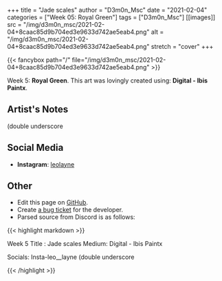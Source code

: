 +++
title =       "Jade scales"
author =      "D3m0n_Msc"
date =        "2021-02-04"
categories =  ["Week 05: Royal Green"]
tags =        ["D3m0n_Msc"]
[[images]]
                      src = "/img/d3m0n_msc/2021-02-04+8caac85d9b704ed3e9633d742ae5eab4.png"
                      alt = "/img/d3m0n_msc/2021-02-04+8caac85d9b704ed3e9633d742ae5eab4.png"
                      stretch = "cover"
+++


{{< fancybox path="/" file="/img/d3m0n_msc/2021-02-04+8caac85d9b704ed3e9633d742ae5eab4.png" >}}


Week 5: **Royal Green**. This art was lovingly created using: **Digital - Ibis Paintx**.

## Artist's Notes

(double underscore

## Social Media

- **Instagram**: [leolayne]()


## Other

- Edit this page on [GitHub](https://github.com/teaminkling/web-refresh/edit/main/blog/content/blog/d3m0n_msc-week-5-1b42.md).
- Create [a bug ticket](https://github.com/teaminkling/web-refresh/issues/new?assignees=&labels=bug&template=problem-report.md&title=) for the developer.
- Parsed source from Discord is as follows:

{{< highlight markdown >}}

Week 5
Title : Jade scales
Medium: Digital - Ibis Paintx

Socials: Insta-leo__layne (double underscore

{{< /highlight >}}